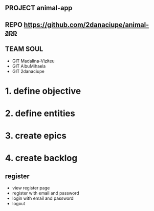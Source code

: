 ## PROJECT  animal-app
## REPO     https://github.com/2danaciupe/animal-app
## TEAM     SOUL
- GIT       Madalina-Viziteu
- GIT       AlbuMihaela
- GIT       2danaciupe

# 1. define objective

# 2. define entities

# 3. create epics

# 4. create backlog

## register
- view register page
- register with email and password
- login with email and password
- logout
